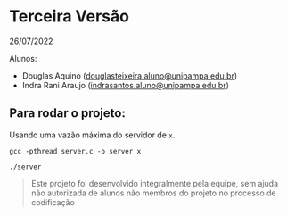 
# Terceira Versão
26/07/2022

Alunos: 
- Douglas Aquino (douglasteixeira.aluno@unipampa.edu.br)
- Indra Rani Araujo (indrasantos.aluno@unipampa.edu.br)

## Para rodar o projeto: 

Usando uma vazão máxima do servidor de `x`.
```
gcc -pthread server.c -o server x

./server

````

> Este projeto foi desenvolvido integralmente pela equipe, sem ajuda não autorizada de alunos não membros do projeto no processo de codificação
